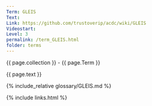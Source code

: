 ```yaml
---
Term: GLEIS
Text: 
Link: https://github.com/trustoverip/acdc/wiki/GLEIS
Videostart: 
Level: 3
permalink: /term_GLEIS.html
folder: terms
---
```


{{ page.collection }} - {{ page.Term }}

   {{ page.text }}

{% include_relative glossary/GLEIS.md %}

 {% include links.html %} 
